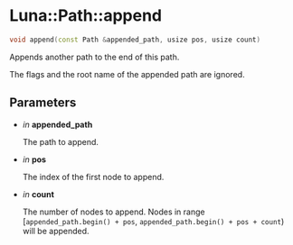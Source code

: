 # Luna::Path::append

```c++
void append(const Path &appended_path, usize pos, usize count)
```

Appends another path to the end of this path. 

The flags and the root name of the appended path are ignored. 

## Parameters
* *in* **appended_path**

    The path to append. 

* *in* **pos**

    The index of the first node to append. 

* *in* **count**

    The number of nodes to append. Nodes in range [`appended_path.begin() + pos`, `appended_path.begin() + pos + count`) will be appended. 

